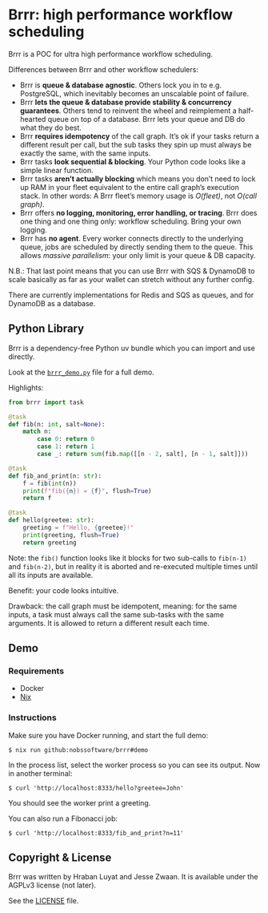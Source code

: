 # Brrr: high performance workflow scheduling

Brrr is a POC for ultra high performance workflow scheduling.

Differences between Brrr and other workflow schedulers:

- Brrr is **queue & database agnostic**. Others lock you in to e.g. PostgreSQL, which inevitably becomes an unscalable point of failure.
- Brrr **lets the queue & database provide stability & concurrency guarantees**.  Others tend to reinvent the wheel and reimplement a half-hearted queue on top of a database.  Brrr lets your queue and DB do what they do best.
- Brrr **requires idempotency** of the call graph.  It’s ok if your tasks return a different result per call, but the sub tasks they spin up must always be exactly the same, with the same inputs.
- Brrr tasks **look sequential & blocking**.  Your Python code looks like a simple linear function.
- Brrr tasks **aren’t actually blocking** which means you don’t need to lock up RAM in your fleet equivalent to the entire call graph’s execution stack.  In other words: A Brrr fleet’s memory usage is *O(fleet)*, not *O(call graph)*.
- Brrr offers **no logging, monitoring, error handling, or tracing**.  Brrr does one thing and one thing only: workflow scheduling.  Bring your own logging.
- Brrr has **no agent**.  Every worker connects directly to the underlying queue, jobs are scheduled by directly sending them to the queue.  This allows *massive parallelism*: your only limit is your queue & DB capacity.

N.B.: That last point means that you can use Brrr with SQS & DynamoDB to scale basically as far as your wallet can stretch without any further config.

There are currently implementations for Redis and SQS as queues, and for DynamoDB as a database.

## Python Library

Brrr is a dependency-free Python uv bundle which you can import and use directly.

Look at the [`brrr_demo.py`](brrr_demo.py) file for a full demo.

Highlights:

```py
from brrr import task

@task
def fib(n: int, salt=None):
    match n:
        case 0: return 0
        case 1: return 1
        case _: return sum(fib.map([[n - 2, salt], [n - 1, salt]]))

@task
def fib_and_print(n: str):
    f = fib(int(n))
    print(f"fib({n}) = {f}", flush=True)
    return f

@task
def hello(greetee: str):
    greeting = f"Hello, {greetee}!"
    print(greeting, flush=True)
    return greeting
```

Note: the `fib()` function looks like it blocks for two sub-calls to `fib(n-1)` and `fib(n-2)`, but in reality it is aborted and re-executed multiple times until all its inputs are available.

Benefit: your code looks intuitive.

Drawback: the call graph must be idempotent, meaning: for the same inputs, a task must always call the same sub-tasks with the same arguments.  It is allowed to return a different result each time.


## Demo

### Requirements

- Docker
- [Nix](https://nixos.org)

### Instructions

Make sure you have Docker running, and start the full demo:

```
$ nix run github:nobssoftware/brrr#demo
```

In the process list, select the worker process so you can see its output.   Now in another terminal:

```
$ curl 'http://localhost:8333/hello?greetee=John'
```

You should see the worker print a greeting.

You can also run a Fibonacci job:

```
$ curl 'http://localhost:8333/fib_and_print?n=11'
```


## Copyright & License

Brrr was written by Hraban Luyat and Jesse Zwaan.  It is available under the AGPLv3 license (not later).

See the [LICENSE](LICENSE) file.

